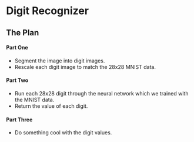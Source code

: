 # Digit Recognizer
## The Plan
#### Part One
* Segment the image into digit images.
* Rescale each digit image to match the 28x28 MNIST data.
#### Part Two
* Run each 28x28 digit through the neural network which we trained with the MNIST data.
* Return the value of each digit.
#### Part Three
* Do something cool with the digit values.
